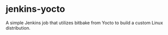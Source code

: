 # jenkins-yocto
A simple Jenkins job that utilizes bitbake from Yocto to build a custom Linux distribution.

